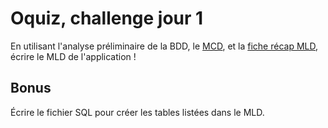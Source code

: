 # Oquiz, challenge jour 1

En utilisant l'analyse préliminaire de la BDD, le [MCD](https://kourou.oclock.io/ressources/fiche-recap/mcd-modele-conceptuel-de-donnees/), et la [fiche récap MLD](https://kourou.oclock.io/ressources/fiche-recap/mld/), écrire le MLD de l'application !

## Bonus

Écrire le fichier SQL pour créer les tables listées dans le MLD.
